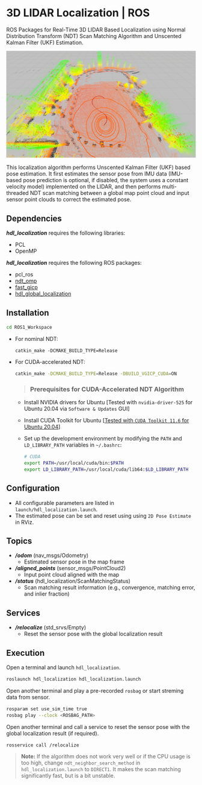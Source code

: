 # 3D LIDAR Localization | ROS

ROS Packages for Real-Time 3D LIDAR Based Localization using Normal Distribution Transform (NDT) Scan Matching Algorithm and Unscented Kalman Filter (UKF) Estimation.

![3D-LIDAR-Localization](3D-LIDAR-Localization.png)

This localization algorithm performs Unscented Kalman Filter (UKF) based pose estimation. It first estimates the sensor pose from IMU data (IMU-based pose prediction is optional, if disabled, the system uses a constant velocity model) implemented on the LIDAR, and then performs multi-threaded NDT scan matching between a global map point cloud and input sensor point clouds to correct the estimated pose.

## Dependencies
***hdl_localization*** requires the following libraries:
- PCL
- OpenMP

***hdl_localization*** requires the following ROS packages:
- pcl_ros
- [ndt_omp](https://github.com/koide3/ndt_omp)
- [fast_gicp](https://github.com/SMRT-AIST/fast_gicp)
- [hdl_global_localization](https://github.com/koide3/hdl_global_localization)

## Installation

```bash
cd ROS1_Workspace
```
- For nominal NDT:
    ```
    catkin_make -DCMAKE_BUILD_TYPE=Release
    ```
- For CUDA-accelerated NDT:
    ```bash
    catkin_make -DCMAKE_BUILD_TYPE=Release -DBUILD_VGICP_CUDA=ON
    ```
    
    > ### Prerequisites for CUDA-Accelerated NDT Algorithm
    
    - Install NVIDIA drivers for Ubuntu [Tested with `nvidia-driver-525` for Ubuntu 20.04 via `Software & Updates` GUI]
    - Install CUDA Toolkit for Ubuntu [[Tested with `CUDA Toolkit 11.6` for Ubuntu 20.04](https://developer.nvidia.com/cuda-11-6-2-download-archive?target_os=Linux&target_arch=x86_64&Distribution=Ubuntu&target_version=20.04&target_type=deb_local)]
    - Set up the development environment by modifying the `PATH` and `LD_LIBRARY_PATH` variables in `~/.bashrc`:
  
        ```bash
        # CUDA
        export PATH=/usr/local/cuda/bin:$PATH
        export LD_LIBRARY_PATH=/usr/local/cuda/lib64:$LD_LIBRARY_PATH
        ```

## Configuration
- All configurable parameters are listed in `launch/hdl_localization.launch`.
- The estimated pose can be set and reset using using `2D Pose Estimate` in RViz.

## Topics
- ***/odom*** (nav_msgs/Odometry)
  - Estimated sensor pose in the map frame
- ***/aligned_points*** (sensor_msgs/PointCloud2)
  - Input point cloud aligned with the map
- ***/status*** (hdl_localization/ScanMatchingStatus)
  - Scan matching result information (e.g., convergence, matching error, and inlier fraction)

## Services
- ***/relocalize*** (std_srvs/Empty)
  - Reset the sensor pose with the global localization result

## Execution

Open a terminal and launch `hdl_localization`.
```bash
roslaunch hdl_localization hdl_localization.launch
```

Open another terminal and play a pre-recorded `rosbag` or start streming data from sensor.
```bash
rosparam set use_sim_time true
rosbag play --clock <ROSBAG_PATH>
```
Open another terminal and call a service to reset the sensor pose with the global localization result (if required).
```bash
rosservice call /relocalize
```

> **Note:** If the algorithm does not work very well or if the CPU usage is too high, change `ndt_neighbor_search_method` in `hdl_localization.launch` to `DIRECT1`. It makes the scan matching significantly fast, but is a bit unstable.

